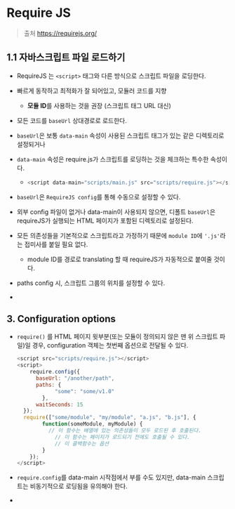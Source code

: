 # Require JS



>  출처 https://requirejs.org/



## 1.1 자바스크립트 파일 로드하기

- RequireJS 는 `<script>` 태그와 다른 방식으로 스크립트 파일을 로딩한다.

- 빠르게 동작하고 최적화가 잘 되어있고, 모듈러 코드를 지향

  - **모듈 ID**를 사용하는 것을 권장 (스크립트 태그 URL 대신)

- 모든 코드를 `baseUrl` 상대경로로 로드한다.

- `baseUrl`은 보통 `data-main` 속성이 사용된 스크립트 태그가 있는 같은 디렉토리로 설정되거나 

- `data-main` 속성은 require.js가 스크립트를 로딩하는 것을 체크하는 특수한 속성이다.

  - ```js
    <script data-main="scripts/main.js" src="scripts/require.js"></script>
    ```

- `baseUrl`은 `RequireJS config`를 통해 수동으로 설정할 수 있다.

- 외부 config 파일이 없거나 data-main이 사용되지 않으면, 디폴트 `baseUrl`은 requireJS가 실행되는 HTML 페이지가 포함된 디렉토리로 설정된다.

- 모든 의존성들을 기본적으로 스크립트라고 가정하기 때문에 `module ID`에 `'.js'`라는 접미사를 붙일 필요 없다.

  - module ID를 경로로 translating 할 때 requireJS가 자동적으로 붙여줄 것이다.

- paths config 시, 스크립트 그룹의 위치를 설정할 수 있다.

- 







## 3. Configuration options

- `require()` 를 HTML 페이지 윗부분(또는 모듈이 정의되지 않은 맨 위 스크립트 파일)일 경우, configuration 객체는 첫번째 옵션으로 전달될 수 있다.
  ```javascript
  <script src="scripts/require.js"></script>
  <script>
      require.config({
      	baseUrl: "/another/path",
  	    paths: {
              "some": "some/v1.0"
          },
      	waitSeconds: 15
  	});
  	require(["some/module", "my/module", "a.js", "b.js"], {
          function(someModule, myModule) {
          	// 이 함수는 배열에 있는 의존성들이 모두 로드된 후 호출된다.
              // 이 함수는 페이지가 로드되기 전에도 호출될 수 있다.
              // 이 콜백함수는 옵션
          }
      });
  </script>
  ```

- `require.config`를 data-main 시작점에서 부를 수도 있지만, data-main 스크립트는 비동기적으로 로딩됨을 유의해야 한다.
- 

